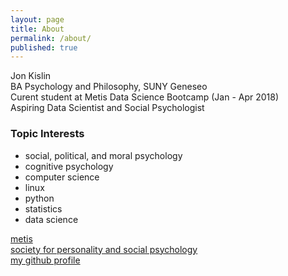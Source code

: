```yaml
---
layout: page
title: About
permalink: /about/
published: true
---
```


Jon Kislin  
BA Psychology and Philosophy, SUNY Geneseo  
Curent student at Metis Data Science Bootcamp (Jan - Apr 2018)  
Aspiring Data Scientist and Social Psychologist  

### Topic Interests ###
- social, political, and moral psychology
- cognitive psychology
- computer science
- linux
- python
- statistics
- data science

[metis](http://thisismetis.com)  
[society for personality and social psychology](http://spsp.org)  
[my github profile](https://github.com/jonkislin)
